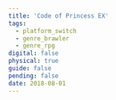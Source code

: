 ```yaml
---
title: 'Code of Princess EX'
tags:
  - platform_switch
  - genre_brawler
  - genre_rpg
digital: false
physical: true
guide: false
pending: false
date: 2018-08-01
---
```

